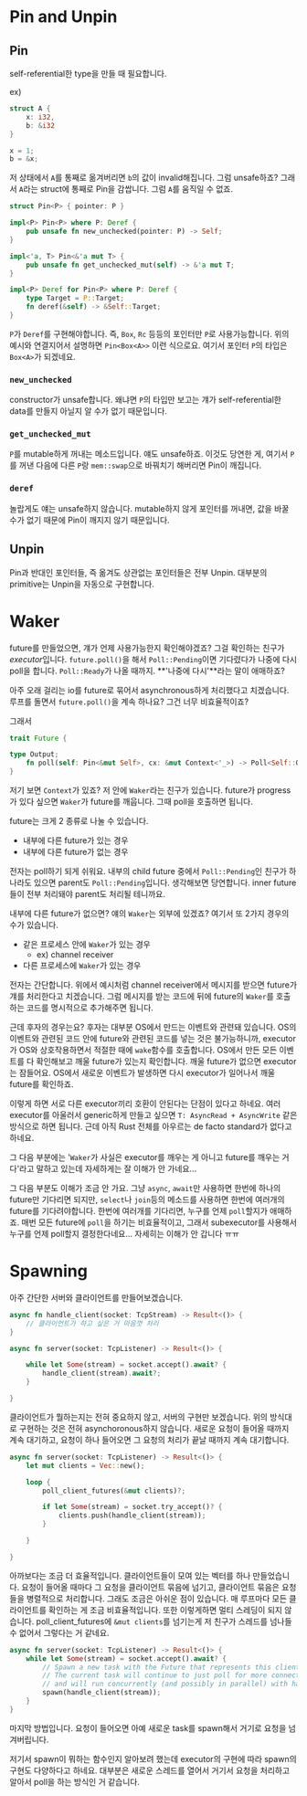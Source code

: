 # Pin and Unpin

## Pin

self-referential한 type을 만들 때 필요합니다.

ex)

```rust
struct A {
    x: i32,
    b: &i32
}

x = 1;
b = &x;
```

저 상태에서 `A`를 통째로 옮겨버리면 `b`의 값이 invalid해집니다. 그럼 unsafe하죠? 그래서 `A`라는 struct에 통째로 Pin을 감쌉니다. 그럼 `A`를 움직일 수 없죠.

```rust
struct Pin<P> { pointer: P }

impl<P> Pin<P> where P: Deref {
    pub unsafe fn new_unchecked(pointer: P) -> Self;
}

impl<'a, T> Pin<&'a mut T> {
    pub unsafe fn get_unchecked_mut(self) -> &'a mut T;
}

impl<P> Deref for Pin<P> where P: Deref {
    type Target = P::Target;
    fn deref(&self) -> &Self::Target;
}
```

`P`가 `Deref`를 구현해야합니다. 즉, `Box`, `Rc` 등등의 포인터만 `P`로 사용가능합니다. 위의 예시와 연결지어서 설명하면 `Pin<Box<A>>` 이런 식으로요. 여기서 포인터 `P`의 타입은 `Box<A>`가 되겠네요.

### `new_unchecked`

constructor가 unsafe합니다. 왜냐면 `P`의 타입만 보고는 걔가 self-referential한 data를 만들지 아닐지 알 수가 없기 때문입니다.

### `get_unchecked_mut`

`P`를 mutable하게 꺼내는 메소드입니다. 얘도 unsafe하죠. 이것도 당연한 게, 여기서 `P`를 꺼낸 다음에 다른 `P`랑 `mem::swap`으로 바꿔치기 해버리면 Pin이 깨집니다.

### `deref`

놀랍게도 얘는 unsafe하지 않습니다. mutable하지 않게 포인터를 꺼내면, 값을 바꿀 수가 없기 때문에 Pin이 깨지지 않기 때문입니다.

## Unpin

Pin과 반대인 포인터들, 즉 옮겨도 상관없는 포인터들은 전부 Unpin. 대부분의 primitive는 Unpin을 자동으로 구현합니다.

# Waker

future를 만들었으면, 걔가 언제 사용가능한지 확인해야겠죠? 그걸 확인하는 친구가 *executor*입니다. `future.poll()`을 해서 `Poll::Pending`이면 기다렸다가 나중에 다시 poll을 합니다. `Poll::Ready`가 나올 때까지. **'나중에 다시'**라는 말이 애매하죠?

아주 오래 걸리는 io를 future로 묶어서 asynchronous하게 처리했다고 치겠습니다. 루프를 돌면서 `future.poll()`을 계속 하나요? 그건 너무 비효율적이죠?

그래서 

```rust
trait Future {

type Output;
    fn poll(self: Pin<&mut Self>, cx: &mut Context<'_>) -> Poll<Self::Output>;
}
```

저기 보면 `Context`가 있죠? 저 안에 `Waker`라는 친구가 있습니다. future가 progress가 있다 싶으면 `Waker`가 future를 깨웁니다. 그때 poll을 호출하면 됩니다.

future는 크게 2 종류로 나눌 수 있습니다.
- 내부에 다른 future가 있는 경우
- 내부에 다른 future가 없는 경우

전자는 poll하기 되게 쉬워요. 내부의 child future 중에서 `Poll::Pending`인 친구가 하나라도 있으면 parent도 `Poll::Pending`입니다. 생각해보면 당연합니다. inner future들이 전부 처리돼야 parent도 처리될 테니까요.

내부에 다른 future가 없으면? 얘의 `Waker`는 외부에 있겠죠? 여기서 또 2가지 경우의 수가 있습니다.
- 같은 프로세스 안에 `Waker`가 있는 경우
  - ex) channel receiver
- 다른 프로세스에 `Waker`가 있는 경우

전자는 간단합니다. 위에서 예시처럼 channel receiver에서 메시지를 받으면 future가 걔를 처리한다고 치겠습니다. 그럼 메시지를 받는 코드에 뒤에 future의 `Waker`를 호출하는 코드를 명시적으로 추가해주면 됩니다.

근데 후자의 경우는요? 후자는 대부분 OS에서 만드는 이벤트와 관련돼 있습니다. OS의 이벤트와 관련된 코드 안에 future와 관련된 코드를 넣는 것은 불가능하니까, executor가 OS와 상호작용하면서 적절한 때에 `wake`함수를 호출합니다. OS에서 만든 모든 이벤트를 다 확인해보고 깨울 future가 있는지 확인합니다. 깨울 future가 없으면 executor는 잠들어요. OS에서 새로운 이벤트가 발생하면 다시 executor가 일어나서 깨울 future를 확인하죠.

이렇게 하면 서로 다른 executor끼리 호환이 안된다는 단점이 있다고 하네요. 여러 executor를 아울러서 generic하게 만들고 싶으면 `T: AsyncRead + AsyncWrite` 같은 방식으로 하면 됩니다. 근데 아직 Rust 전체를 아우르는 de facto standard가 없다고 하네요.

그 다음 부분에는 '`Waker`가 사실은 executor를 깨우는 게 아니고 future를 깨우는 거다'라고 말하고 있는데 자세하게는 잘 이해가 안 가네요...

그 다음 부분도 이해가 조금 안 가요. 그냥 `async`, `await`만 사용하면 한번에 하나의 future만 기다리면 되지만, `select`나 `join`등의 메소드를 사용하면 한번에 여러개의 future를 기다려야합니다. 한번에 여러개를 기다리면, 누구를 언제 `poll`할지가 애매하죠. 매번 모든 future에 `poll`을 하기는 비효율적이고, 그래서 subexecutor를 사용해서 누구를 언제 poll할지 결정한다네요... 자세히는 이해가 안 갑니다 ㅠㅠ

# Spawning

아주 간단한 서버와 클라이언트를 만들어보겠습니다.

```rust
async fn handle_client(socket: TcpStream) -> Result<()> {
    // 클라이언트가 하고 싶은 거 마음껏 처리
}

async fn server(socket: TcpListener) -> Result<()> {

    while let Some(stream) = socket.accept().await? {
        handle_client(stream).await?;
    }

}
```

클라이언트가 뭘하는지는 전혀 중요하지 않고, 서버의 구현만 보겠습니다. 위의 방식대로 구현하는 것은 전혀 asynchoronous하지 않습니다. 새로운 요청이 들어올 때까지 계속 대기하고, 요청이 하나 들어오면 그 요청의 처리가 끝날 때까지 계속 대기합니다.

```rust
async fn server(socket: TcpListener) -> Result<()> {
    let mut clients = Vec::new();

    loop {
        poll_client_futures(&mut clients)?;

        if let Some(stream) = socket.try_accept()? {
            clients.push(handle_client(stream));
        }

    }

}
```

아까보다는 조금 더 효율적입니다. 클라이언트들이 모여 있는 벡터를 하나 만들었습니다. 요청이 들어올 때마다 그 요청을 클라이언트 묶음에 넘기고, 클라이언트 묶음은 요청들을 병렬적으로 처리합니다. 그래도 조금은 아쉬운 점이 있습니다. 매 루프마다 모든 클라이언트를 확인하는 게 조금 비효율적입니다. 또한 이렇게하면 멀티 스레딩이 되지 않습니다. poll_client_futures에 `&mut clients`를 넘기는게 저 친구가 스레드를 넘나들 수 없어서 그렇다는 거 같네요.

```rust
async fn server(socket: TcpListener) -> Result<()> {
    while let Some(stream) = socket.accept().await? {
        // Spawn a new task with the Future that represents this client.
        // The current task will continue to just poll for more connections
        // and will run concurrently (and possibly in parallel) with handle_client.
        spawn(handle_client(stream));
    }
}
```

마지막 방법입니다. 요청이 들어오면 아예 새로운 task를 spawn해서 거기로 요청을 넘겨버립니다.

저기서 spawn이 뭐하는 함수인지 알아보려 했는데 executor의 구현에 따라 spawn의 구현도 다양하다고 하네요. 대부분은 새로운 스레드를 열어서 거기서 요청을 처리하고 알아서 poll을 하는 방식인 거 같습니다.

